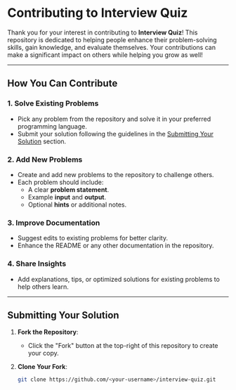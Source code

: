 # Contributing to Interview Quiz

Thank you for your interest in contributing to **Interview Quiz**! This repository is dedicated to helping people enhance their problem-solving skills, gain knowledge, and evaluate themselves. Your contributions can make a significant impact on others while helping you grow as well!

---

## How You Can Contribute

### 1. Solve Existing Problems

- Pick any problem from the repository and solve it in your preferred programming language.
- Submit your solution following the guidelines in the [Submitting Your Solution](#submitting-your-solution) section.

### 2. Add New Problems

- Create and add new problems to the repository to challenge others.
- Each problem should include:
  - A clear **problem statement**.
  - Example **input** and **output**.
  - Optional **hints** or additional notes.

### 3. Improve Documentation

- Suggest edits to existing problems for better clarity.
- Enhance the README or any other documentation in the repository.

### 4. Share Insights

- Add explanations, tips, or optimized solutions for existing problems to help others learn.

---

## Submitting Your Solution

1. **Fork the Repository**:

   - Click the "Fork" button at the top-right of this repository to create your copy.

2. **Clone Your Fork**:
   ```bash
   git clone https://github.com/<your-username>/interview-quiz.git
   ```
